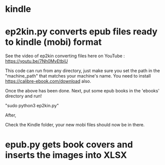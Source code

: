 # kindle #

# ep2kin.py converts epub files ready to kindle (mobi) format

See the video of ep2kin converting files here on YouTube : https://youtu.be/7Nh0MvEtbiU

This code can run from any directory, just make sure you set the path in the "machine_path" that matches your machine's name.
You need to install https://calibre-ebook.com/download also.

Once the above has been done. Next, put some epub books in the 'ebooks' directory and run!

"sudo python3 ep2kin.py"

After, 

Check the Kindle folder, your new mobi files should now be in there.


# epub.py gets book covers and inserts the images into XLSX
